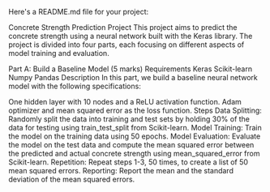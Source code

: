 Here's a README.md file for your project:

Concrete Strength Prediction Project
This project aims to predict the concrete strength using a neural network built with the Keras library. The project is divided into four parts, each focusing on different aspects of model training and evaluation.

Part A: Build a Baseline Model (5 marks)
Requirements
Keras
Scikit-learn
Numpy
Pandas
Description
In this part, we build a baseline neural network model with the following specifications:

One hidden layer with 10 nodes and a ReLU activation function.
Adam optimizer and mean squared error as the loss function.
Steps
Data Splitting: Randomly split the data into training and test sets by holding 30% of the data for testing using train_test_split from Scikit-learn.
Model Training: Train the model on the training data using 50 epochs.
Model Evaluation: Evaluate the model on the test data and compute the mean squared error between the predicted and actual concrete strength using mean_squared_error from Scikit-learn.
Repetition: Repeat steps 1-3, 50 times, to create a list of 50 mean squared errors.
Reporting: Report the mean and the standard deviation of the mean squared errors.